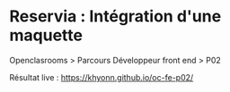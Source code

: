 # Reservia : Intégration d'une maquette

Openclasrooms > Parcours Développeur front end > P02

Résultat live : https://khyonn.github.io/oc-fe-p02/
